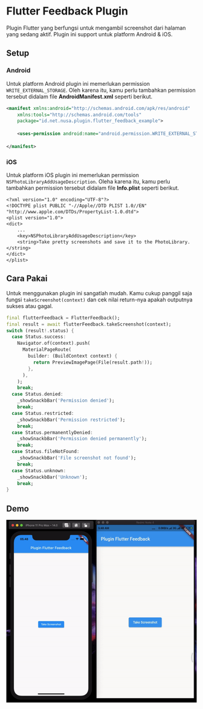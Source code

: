 # Flutter Feedback Plugin

Plugin Flutter yang berfungsi untuk mengambil screenshot dari halaman yang sedang aktif. Plugin ini support untuk platform Android & iOS.

## Setup

### Android

Untuk platform Android plugin ini memerlukan permission `WRITE_EXTERNAL_STORAGE`. Oleh karena itu, kamu perlu tambahkan permission tersebut didalam file **AndroidManifest.xml** seperti berikut.

```xml
<manifest xmlns:android="http://schemas.android.com/apk/res/android"
    xmlns:tools="http://schemas.android.com/tools"
    package="id.net.nusa.plugin.flutter_feedback_example">

    <uses-permission android:name="android.permission.WRITE_EXTERNAL_STORAGE" />
	
</manifest>

```

### iOS

Untuk platform iOS plugin ini memerlukan permission `NSPhotoLibraryAddUsageDescription`. Oleha karena itu, kamu perlu tambahkan permission tersebut didalam file **Info.plist** seperti berikut.

```
<?xml version="1.0" encoding="UTF-8"?>
<!DOCTYPE plist PUBLIC "-//Apple//DTD PLIST 1.0//EN" "http://www.apple.com/DTDs/PropertyList-1.0.dtd">
<plist version="1.0">
<dict>
	...
	<key>NSPhotoLibraryAddUsageDescription</key>
    <string>Take pretty screenshots and save it to the PhotoLibrary.</string>
</dict>
</plist>

```

## Cara Pakai

Untuk menggunakan plugin ini sangatlah mudah. Kamu cukup panggil saja fungsi `takeScreenshot(context)` dan cek nilai return-nya apakah outputnya sukses atau gagal.

```dart
final flutterFeedback = FlutterFeedback();
final result = await flutterFeedback.takeScreenshot(context);
switch (result!.status) {
  case Status.success:
    Navigator.of(context).push(
      MaterialPageRoute(
        builder: (BuildContext context) {
          return PreviewImagePage(File(result.path!));
        },
      ),
    );
    break;
  case Status.denied:
    _showSnackbBar('Permission denied');
    break;
  case Status.restricted:
    _showSnackbBar('Permission restricted');
    break;
  case Status.permanentlyDenied:
    _showSnackbBar('Permission denied permanently');
    break;
  case Status.fileNotFound:
    _showSnackbBar('File screenshot not found');
    break;
  case Status.unknown:
    _showSnackbBar('Unknown');
    break;
}
```

## Demo
![Contoh penggunaan plugin](https://github.com/CoderJava/flutter-feedback-plugin/blob/master/screenshot/plugin_demo.gif)
